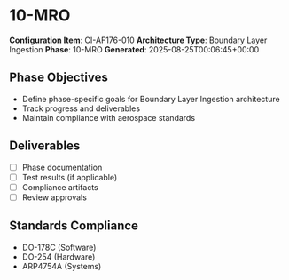 # 10-MRO

**Configuration Item**: CI-AF176-010
**Architecture Type**: Boundary Layer Ingestion
**Phase**: 10-MRO
**Generated**: 2025-08-25T00:06:45+00:00

## Phase Objectives
- Define phase-specific goals for Boundary Layer Ingestion architecture
- Track progress and deliverables
- Maintain compliance with aerospace standards

## Deliverables
- [ ] Phase documentation
- [ ] Test results (if applicable)
- [ ] Compliance artifacts
- [ ] Review approvals

## Standards Compliance
- DO-178C (Software)
- DO-254 (Hardware)
- ARP4754A (Systems)
